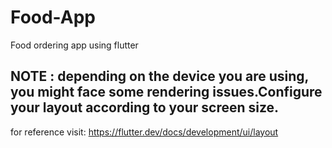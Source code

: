 # Food-App

 Food ordering app using flutter<br>
 
 
## NOTE : depending on the device you are using, you might face some rendering issues.Configure your layout according to your screen size.
for reference visit: https://flutter.dev/docs/development/ui/layout
